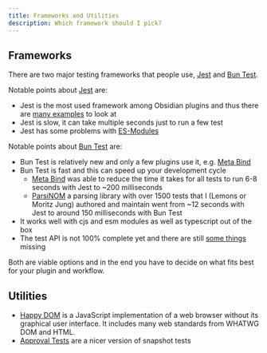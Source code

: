 ```yaml
---
title: Frameworks and Utilities
description: Which framework should I pick?
---
```


## Frameworks

There are two major testing frameworks that people use, [Jest](https://jestjs.io/) and [Bun Test](https://bun.sh/docs/cli/test).

Notable points about [Jest](https://jestjs.io/) are: 

- Jest is the most used framework among Obsidian plugins and thus there are [many examples](https://publish.obsidian.md/hub/04+-+Guides%2C+Workflows%2C+%26+Courses/Guides/How+to+find+examples+of+Jest-based+plugin+tests) to look at
- Jest is slow, it can take multiple seconds just to run a few test
- Jest has some problems with [ES-Modules](https://jestjs.io/docs/ecmascript-modules)

Notable points about [Bun Test](https://bun.sh/docs/cli/test) are:

- Bun Test is relatively new and only a few plugins use it, e.g. [Meta Bind](https://github.com/mProjectsCode/obsidian-meta-bind-plugin)
- Bun Test is fast and this can speed up your development cycle
  - [Meta Bind](https://github.com/mProjectsCode/obsidian-meta-bind-plugin) was able to reduce the time it takes for all tests to run 6-8 seconds with Jest to ~200 milliseconds
  - [ParsiNOM](https://github.com/mProjectsCode/parsiNOM) a parsing library with over 1500 tests that I (Lemons or Moritz Jung) authored and maintain went from ~12 seconds with Jest to around 150 milliseconds with Bun Test
- It works well with cjs and esm modules as well as typescript out of the box
- The test API is not 100% complete yet and there are still [some things](https://github.com/oven-sh/bun/issues/1825) missing

Both are viable options and in the end you have to decide on what fits best for your plugin and workflow.

## Utilities

- [Happy DOM](https://github.com/capricorn86/happy-dom) is a JavaScript implementation of a web browser without its graphical user interface. It includes many web standards from WHATWG DOM and HTML.
- [Approval Tests](https://github.com/approvals/Approvals.NodeJS) are a nicer version of snapshot tests